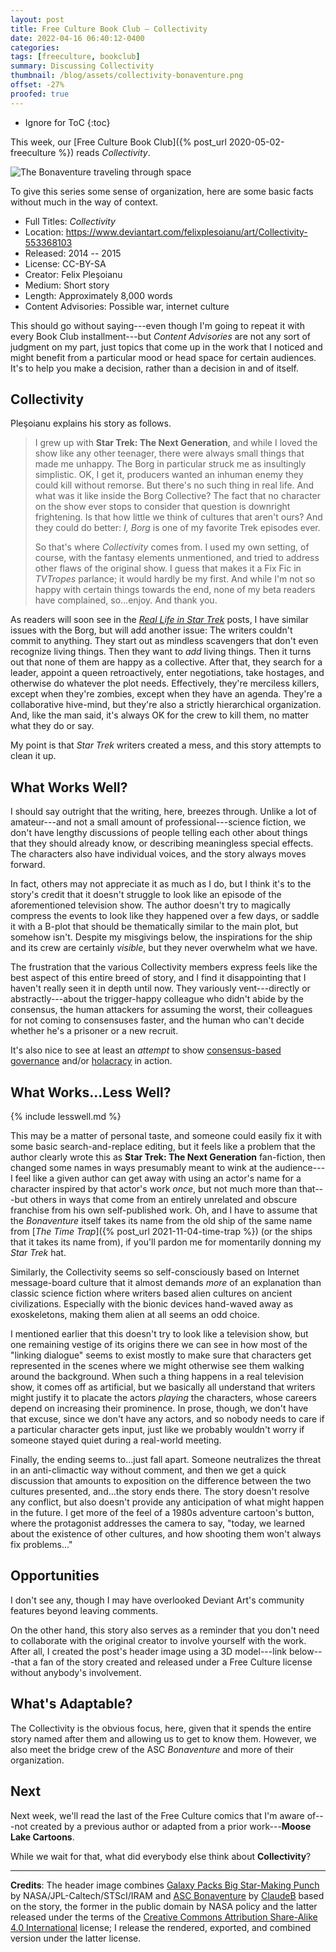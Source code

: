 ```yaml
---
layout: post
title: Free Culture Book Club — Collectivity
date: 2022-04-16 06:40:12-0400
categories:
tags: [freeculture, bookclub]
summary: Discussing Collectivity
thumbnail: /blog/assets/collectivity-bonaventure.png
offset: -27%
proofed: true
---
```


* Ignore for ToC
{:toc}

This week, our [Free Culture Book Club]({% post_url 2020-05-02-freeculture %}) reads *Collectivity*.

![The Bonaventure traveling through space](/blog/assets/collectivity-bonaventure.png "These are NOT the voyages of those other folks...")

To give this series some sense of organization, here are some basic facts without much in the way of context.

 * Full Titles:  *Collectivity*
 * Location:  <https://www.deviantart.com/felixplesoianu/art/Collectivity-553368103>
 * Released:  2014 -- 2015
 * License:  CC-BY-SA
 * Creator:  Felix Pleşoianu
 * Medium:  Short story
 * Length:  Approximately 8,000 words
 * Content Advisories:  Possible war, internet culture

This should go without saying---even though I'm going to repeat it with every Book Club installment---but *Content Advisories* are not any sort of judgment on my part, just topics that come up in the work that I noticed and might benefit from a particular mood or head space for certain audiences.  It's to help you make a decision, rather than a decision in and of itself.

## Collectivity

Pleşoianu explains his story as follows.

 > I grew up with **Star Trek:  The Next Generation**, and while I loved the show like any other teenager, there were always small things that made me unhappy.  The Borg in particular struck me as insultingly simplistic.  OK, I get it, producers wanted an inhuman enemy they could kill without remorse.  But there's no such thing in real life.  And what was it like inside the Borg Collective?  The fact that no character on the show ever stops to consider that question is downright frightening.  Is that how little we think of cultures that aren't ours?  And they could do better:  *I, Borg* is one of my favorite Trek episodes ever.
 >
 > So that's where *Collectivity* comes from.  I used my own setting, of course, with the fantasy elements unmentioned, and tried to address other flaws of the original show.  I guess that makes it a Fix Fic in *TVTropes* parlance; it would hardly be my first.  And while I'm not so happy with certain things towards the end, none of my beta readers have complained, so...enjoy. And thank you.

As readers will soon see in the [*Real Life in Star Trek*](/blog/tag/startrek) posts, I have similar issues with the Borg, but will add another issue:  The writers couldn't commit to anything.  They start out as mindless scavengers that don't even recognize living things.  Then they want to *add* living things.  Then it turns out that none of them are happy as a collective.  After that, they search for a leader, appoint a queen retroactively, enter negotiations, take hostages, and otherwise do whatever the plot needs.  Effectively, they're merciless killers, except when they're zombies, except when they have an agenda.  They're a collaborative hive-mind, but they're also a strictly hierarchical organization.  And, like the man said, it's always OK for the crew to kill them, no matter what they do or say.

My point is that *Star Trek* writers created a mess, and this story attempts to clean it up.

## What Works Well?

I should say outright that the writing, here, breezes through.  Unlike a lot of amateur---and not a small amount of professional---science fiction, we don't have lengthy discussions of people telling each other about things that they should already know, or describing meaningless special effects.  The characters also have individual voices, and the story always moves forward.

In fact, others may not appreciate it as much as I do, but I think it's to the story's credit that it doesn't struggle to look like an episode of the aforementioned television show.  The author doesn't try to magically compress the events to look like they happened over a few days, or saddle it with a B-plot that should be thematically similar to the main plot, but somehow isn't.  Despite my misgivings below, the inspirations for the ship and its crew are certainly *visible*, but they never overwhelm what we have.

The frustration that the various Collectivity members express feels like the best aspect of this entire breed of story, and I find it disappointing that I haven't really seen it in depth until now.  They variously vent---directly or abstractly---about the trigger-happy colleague who didn't abide by the consensus, the human attackers for assuming the worst, their colleagues for not coming to consensuses faster, and the human who can't decide whether he's a prisoner or a new recruit.

It's also nice to see at least an *attempt* to show [consensus-based governance](https://en.wikipedia.org/wiki/Consensus_decision-making) and/or [holacracy](https://en.wikipedia.org/wiki/Holacracy) in action.

## What Works...Less Well?

{% include lesswell.md %}

This may be a matter of personal taste, and someone could easily fix it with some basic search-and-replace editing, but it feels like a problem that the author clearly wrote this as **Star Trek:  The Next Generation** fan-fiction, then changed some names in ways presumably meant to wink at the audience---I feel like a given author can get away with using an actor's name for a character inspired by that actor's work *once*, but not much more than that---but others in ways that come from an entirely unrelated and obscure franchise from his own self-published work.  Oh, and I have to assume that the *Bonaventure* itself takes its name from the old ship of the same name from [*The Time Trap*]({% post_url 2021-11-04-time-trap %}) (or the ships that it takes its name from), if you'll pardon me for momentarily donning my *Star Trek* hat.

Similarly, the Collectivity seems so self-consciously based on Internet message-board culture that it almost demands *more* of an explanation than classic science fiction where writers based alien cultures on ancient civilizations.  Especially with the bionic devices hand-waved away as exoskeletons, making them alien at all seems an odd choice.

I mentioned earlier that this doesn't try to look like a television show, but one remaining vestige of its origins there we can see in how most of the "linking dialogue" seems to exist mostly to make sure that characters get represented in the scenes where we might otherwise see them walking around the background.  When such a thing happens in a real television show, it comes off as artificial, but we basically all understand that writers might justify it to placate the actors *playing* the characters, whose careers depend on increasing their prominence.  In prose, though, we don't have that excuse, since we don't have any actors, and so nobody needs to care if a particular character gets input, just like we probably wouldn't worry if someone stayed quiet during a real-world meeting.

Finally, the ending seems to...just fall apart.  Someone neutralizes the threat in an anti-climactic way without comment, and then we get a quick discussion that amounts to exposition on the difference between the two cultures presented, and...the story ends there.  The story doesn't resolve any conflict, but also doesn't provide any anticipation of what might happen in the future.  I get more of the feel of a 1980s adventure cartoon's button, where the protagonist addresses the camera to say, "today, we learned about the existence of other cultures, and how shooting them won't always fix problems..."

## Opportunities

I don't see any, though I may have overlooked Deviant Art's community features beyond leaving comments.

On the other hand, this story also serves as a reminder that you don't need to collaborate with the original creator to involve yourself with the work.  After all, I created the post's header image using a 3D model---link below---that a fan of the story created and released under a Free Culture license without anybody's involvement.

## What's Adaptable?

The Collectivity is the obvious focus, here, given that it spends the entire story named after them and allowing us to get to know them.  However, we also meet the bridge crew of the ASC *Bonaventure* and more of their organization.

## Next

Next week, we'll read the last of the Free Culture comics that I'm aware of---not created by a previous author or adapted from a prior work---**Moose Lake Cartoons**.

While we wait for that, what did everybody else think about **Collectivity**?

* * *

**Credits**:  The header image combines [Galaxy Packs Big Star-Making Punch](https://images.nasa.gov/details-PIA17005) by NASA/JPL-Caltech/STScI/IRAM and [ASC Bonaventure](https://opengameart.org/content/asc-bonaventure) by [ClaudeB](https://opengameart.org/users/claudeb) based on the story, the former in the public domain by NASA policy and the latter released under the terms of the [Creative Commons Attribution Share-Alike 4.0 International](https://creativecommons.org/licenses/by-sa/4.0/) license; I release the rendered, exported, and combined version under the latter license.

